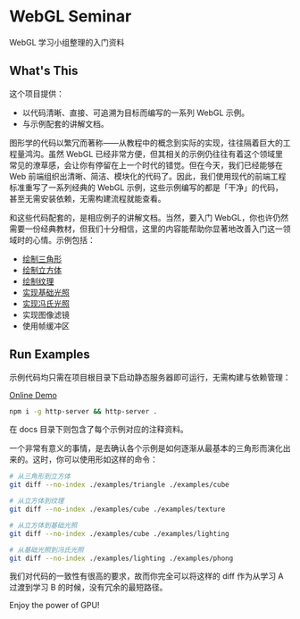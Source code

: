 # WebGL Seminar
WebGL 学习小组整理的入门资料


## What's This
这个项目提供：

* 以代码清晰、直接、可追溯为目标而编写的一系列 WebGL 示例。
* 与示例配套的讲解文档。

图形学的代码以繁冗而著称——从教程中的概念到实际的实现，往往隔着巨大的工程量鸿沟。虽然 WebGL 已经非常方便，但其相关的示例仍往往有着这个领域里常见的潦草感，会让你有停留在上一个时代的错觉。但在今天，我们已经能够在 Web 前端组织出清晰、简洁、模块化的代码了。因此，我们使用现代的前端工程标准重写了一系列经典的 WebGL 示例，这些示例编写的都是「干净」的代码，甚至无需安装依赖，无需构建流程就能查看。

和这些代码配套的，是相应例子的讲解文档。当然，要入门 WebGL，你也许仍然需要一份经典教材，但我们十分相信，这里的内容能帮助你显著地改善入门这一领域时的心情。示例包括：

* [绘制三角形](./examples/triangle)
* [绘制立方体](./examples/cube)
* [绘制纹理](./examples/texture)
* [实现基础光照](./examples/lighting)
* [实现冯氏光照](./examples/phong)
* 实现图像滤镜
* 使用帧缓冲区


## Run Examples
示例代码均只需在项目根目录下启动静态服务器即可运行，无需构建与依赖管理：

[Online Demo](https://doodlewind.github.io/webgl-seminar/examples)

``` bash
npm i -g http-server && http-server .
```

在 docs 目录下则包含了每个示例对应的注释资料。

一个非常有意义的事情，是去确认各个示例是如何逐渐从最基本的三角形而演化出来的。这时，你可以使用形如这样的命令：

``` bash
# 从三角形到立方体
git diff --no-index ./examples/triangle ./examples/cube

# 从立方体到纹理
git diff --no-index ./examples/cube ./examples/texture

# 从立方体到基础光照
git diff --no-index ./examples/cube ./examples/lighting

# 从基础光照到冯氏光照
git diff --no-index ./examples/lighting ./examples/phong
```

我们对代码的一致性有很高的要求，故而你完全可以将这样的 diff 作为从学习 A 过渡到学习 B 的时候，没有冗余的最短路径。

Enjoy the power of GPU!
